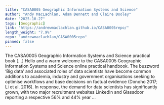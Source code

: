 ```yaml
---
title: "CASA0005 Geographic Information Systems and Science"
author: "Andy MacLachlan, Adam Dennett and Claire Dooley"
date: "2025-10-27"
tags: [Geographic]
link: "https://andrewmaclachlan.github.io/CASA0005repo/"
length_weight: "7.9%"
repo: "andrewmaclachlan/CASA0005repo"
pinned: false
---
```


The CASA0005 Geographic Information Systems and Science practical book [...] Hello and a warm welcome to the CASA0005 Geographic Information Systems and Science online practical handbook. The buzzword ‘Big data’ and associated roles of data scientists have become common additions to academia, industry and government organisations seeking to optimise workflows and base decisions on factual evidence (Donoho 2017; Li et al. 2016). In response, the demand for data scientists has significantly grown, with two major recruitment websites LinkedIn and Glassdoor reporting a respective 56% and 44% year  ...
